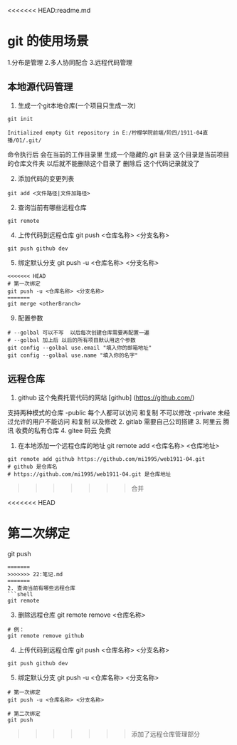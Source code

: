 <<<<<<< HEAD:readme.md
 # git 的使用场景
1.分布是管理
2.多人协同配合
3.远程代码管理

## 本地源代码管理
1. 生成一个git本地仓库(一个项目只生成一次)
```shell
git init 

Initialized empty Git repository in E:/柠檬学院前端/阶四/1911-04直播/01/.git/
```

命令执行后 会在当前的工作目录里 生成一个隐藏的.git 目录  这个目录是当前项目的仓库文件夹 以后就不能删除这个目录了 删除后  这个代码记录就没了

2. 添加代码的变更列表
```shell
git add <文件路径|文件加路径>
```



2. 查询当前有哪些远程仓库
```shell
git remote 
```


4. 上传代码到远程仓库
git push <仓库名称> <分支名称>
```shell
git push github dev 
```

5. 绑定默认分支
git push -u <仓库名称> <分支名称>
```shell
<<<<<<< HEAD
# 第一次绑定
git push -u <仓库名称> <分支名称>
=======
git merge <otherBranch>
```
9. 配置参数
```shell
# --golbal 可以不写  以后每次创建仓库需要再配置一遍
# --golbal 加上后 以后的所有项目默认用这个参数
git config --golbal use.email "填入你的邮箱地址"
git config --golbal use.name "填入你的名字"
```
## 远程仓库
1. github 这个免费托管代码的网站
[github] (https://github.com/)

支持两种模式的仓库
-public 每个人都可以访问 和复制  不可以修改
-private 未经过允许的用户不能访问 和复制 以及修改
2. gitlab 需要自己公司搭建
3. 阿里云 腾讯 收费的私有仓库
4. gitee 码云 免费

1. 在本地添加一个远程仓库的地址
git remote add <仓库名称> <仓库地址>
```shell
git remote add github https://github.com/mi1995/web1911-04.git
# github 是仓库名
# https://github.com/mi1995/web1911-04.git 是仓库地址
```
>>>>>>> 合并

<<<<<<< HEAD
# 第二次绑定
git push 
```
=======
>>>>>>> 22:笔记.md
=======
2. 查询当前有哪些远程仓库
```shell
git remote 
```

3. 删除远程仓库
git remote remove <仓库名称>
```shell
# 例：
git remote remove github
```

4. 上传代码到远程仓库
git push <仓库名称> <分支名称>
```shell
git push github dev 
```

5. 绑定默认分支
git push -u <仓库名称> <分支名称>
```shell
# 第一次绑定
git push -u <仓库名称> <分支名称>

# 第二次绑定
git push 
```
>>>>>>> 添加了远程仓库管理部分

